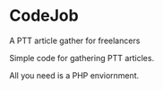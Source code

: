 # CodeJob
A PTT article gather for freelancers

Simple code for gathering PTT articles.

All you need is a PHP enviornment.
